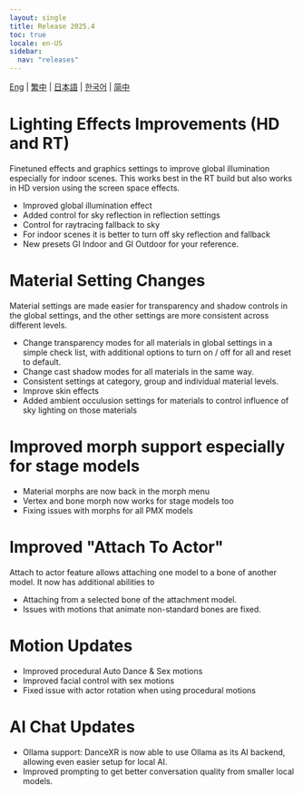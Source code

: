 ```yaml
---
layout: single
title: Release 2025.4
toc: true
locale: en-US
sidebar:
  nav: "releases"
---
```

[Eng](/dancexr/releases/2025.4) | [繁中](/tw/dancexr/releases/2025.4) | [日本語](/jp/dancexr/releases/2025.4) | [한국어](/kr/dancexr/releases/2025.4) | [简中](/zh/dancexr/releases/2025.4)


# Lighting Effects Improvements (HD and RT)

Finetuned effects and graphics settings to improve global illumination especially for indoor scenes. This works best in the RT build but also works in HD version using the screen space effects.

* Improved global illumination effect
* Added control for sky reflection in reflection settings
* Control for raytracing fallback to sky
* For indoor scenes it is better to turn off sky reflection and fallback 
* New presets GI Indoor and GI Outdoor for your reference.


# Material Setting Changes

Material settings are made easier for transparency and shadow controls in the global settings, and the other settings are more consistent across different levels. 

* Change transparency modes for all materials in global settings in a simple check list, with additional options to turn on / off for all and reset to default. 
* Change cast shadow modes for all materials in the same way. 
* Consistent settings at category, group and individual material levels.
* Improve skin effects
* Added ambient occulusion settings for materials to control influence of sky lighting on those materials


# Improved morph support especially for stage models

* Material morphs are now back in the morph menu
* Vertex and bone morph now works for stage models too
* Fixing issues with morphs for all PMX models


# Improved "Attach To Actor"

Attach to actor feature allows attaching one model to a bone of another model. It now has additional abilities to 

* Attaching from a selected bone of the attachment model. 
* Issues with motions that animate non-standard bones are fixed.


# Motion Updates

* Improved procedural Auto Dance & Sex motions
* Improved facial control with sex motions
* Fixed issue with actor rotation when using procedural motions


# AI Chat Updates

* Ollama support: DanceXR is now able to use Ollama as its AI backend, allowing even easier setup for local AI. 
* Improved prompting to get better conversation quality from smaller local models.